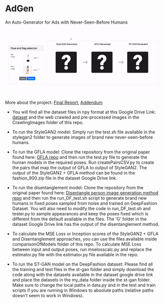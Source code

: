 # AdGen
An Auto-Generator for Ads with Never-Seen-Before Humans
![](3.gif)

More about the project: [Final Report](https://dlproject566.medium.com/adgen-an-auto-generator-for-ads-with-never-seen-before-humans-877f940bfc50), [Addendum](https://tensorheads.github.io/)

* You will find all the dataset files in npy format at this Google Drive Link: [dataset](https://drive.google.com/drive/folders/13HJxIfoGWk-g1r6SEXlX5DzqTzBuzhSF) and the web crawled and pre-processed images in the CrawlingImages folder of this repo. 

* To run the StyleGAN2 model: Simply run the test.sh file available in the stylegan2 folder to generate images of brand new never-seen-before humans. 

* To run the GFLA model: Clone the repository from the original paper found here: [GFLA repo](https://github.com/RenYurui/Global-Flow-Local-Attention) and then run the test.py file to generate the human models in the required poses. Run createPairsCSV.py to create the pairs that map the output of GFLA to output of StyleGAN2. The output of the StyleGAN2 + GFLA method can be found in the fashion_900.zip file in the dataset Google Drive link.

* To run the disentanglement model: Clone the repository from the original paper found here: [Disentangle person image generation method repo](https://github.com/charliememory/Disentangled-Person-Image-Generation) and then run the run_DF_test.sh script to generate brand new humans in fixed poses sampled from noise and trained on DeepFashion Dataset. You will also need to modify the code in run_DF_test.sh and tester.py to sample appearances and keep the poses fixed which is different from the default available in the files. The 'G' folder in the dataset Google Drive link has the output of the disentanglement method. 

* To calculate the MSE Loss or Inception scores of the StyleGAN2 + GFLA and Disentanglement approaches, you can use the files available inside comparisonOfModels folder of this repo. To calculate MSE Loss between input and output poses, run mselosscalc.py and replace the estimator.py file with the estimator.py file available in the repo. 

* To run the ST-GAN model on the DeepFashion dataset: Please find all the training and test files in the st-gan folder and simply download the code along with the datasets available in the dataset google drive link and place the datasets in the my_data folder inside the st-gan folder. Make sure to change the local paths in data.py and in the test and train scripts if you are running in Windows to absolute paths (relative paths doesn't seem to work in Windows). 
